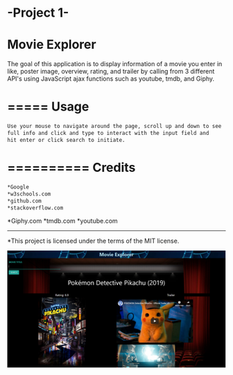 -Project 1-
============
Movie Explorer
============

The goal of this application is to display information of a movie you enter in like, poster image, overview, rating, and trailer by calling from 3 different API's using JavaScript ajax functions such as youtube, tmdb, and Giphy. 


=====
Usage
=====

	Use your mouse to navigate around the page, scroll up and down to see full info and click and type to interact with the input field and     hit enter or click search to initiate.


==========
Credits
==========

	*Google 
	*w3schools.com
	*github.com
	*stackoverflow.com
  *Giphy.com
  *tmdb.com
  *youtube.com
  
-----------------------------------------------------------------


*This project is licensed under the terms of the MIT license.

![Alt text](project1screenshot.PNG?raw=true "MovieExplorerPreview")